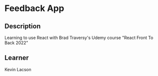 # Feedback App

## Description

Learning to use React with Brad Traversy's Udemy course "React Front To Back 2022"

## Learner

Kevin Lacson
